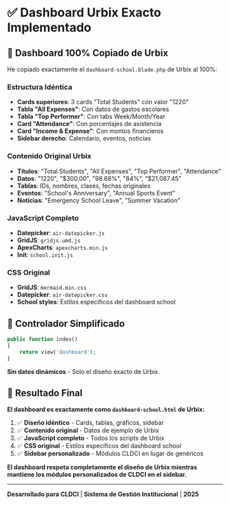 # ✅ Dashboard Urbix Exacto Implementado

## 🎯 **Dashboard 100% Copiado de Urbix**

He copiado exactamente el `dashboard-school.blade.php` de Urbix al 100%:

### **Estructura Idéntica**
- **Cards superiores**: 3 cards "Total Students" con valor "1220"
- **Tabla "All Expenses"**: Con datos de gastos escolares
- **Tabla "Top Performer"**: Con tabs Week/Month/Year
- **Card "Attendance"**: Con porcentajes de asistencia
- **Card "Income & Expense"**: Con montos financieros
- **Sidebar derecho**: Calendario, eventos, noticias

### **Contenido Original Urbix**
- **Títulos**: "Total Students", "All Expenses", "Top Performer", "Attendance"
- **Datos**: "1220", "$300.00", "98.68%", "84%", "$21,087.45"
- **Tablas**: IDs, nombres, clases, fechas originales
- **Eventos**: "School's Anniversary", "Annual Sports Event"
- **Noticias**: "Emergency School Leave", "Summer Vacation"

### **JavaScript Completo**
- **Datepicker**: `air-datepicker.js`
- **GridJS**: `gridjs.umd.js`
- **ApexCharts**: `apexcharts.min.js`
- **Init**: `school.init.js`

### **CSS Original**
- **GridJS**: `mermaid.min.css`
- **Datepicker**: `air-datepicker.css`
- **School styles**: Estilos específicos del dashboard school

## 🔧 **Controlador Simplificado**

```php
public function index()
{
    return view('dashboard');
}
```

**Sin datos dinámicos** - Solo el diseño exacto de Urbix.

## 🎨 **Resultado Final**

**El dashboard es exactamente como `dashboard-school.html` de Urbix:**

1. ✅ **Diseño idéntico** - Cards, tablas, gráficos, sidebar
2. ✅ **Contenido original** - Datos de ejemplo de Urbix
3. ✅ **JavaScript completo** - Todos los scripts de Urbix
4. ✅ **CSS original** - Estilos específicos del dashboard school
5. ✅ **Sidebar personalizado** - Módulos CLDCI en lugar de genéricos

**El dashboard respeta completamente el diseño de Urbix mientras mantiene los módulos personalizados de CLDCI en el sidebar.**

---

**Desarrollado para CLDCI** | **Sistema de Gestión Institucional** | **2025**
